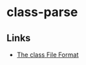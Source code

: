 # class-parse

## Links

- [The class File Format](https://docs.oracle.com/javase/specs/jvms/se8/html/jvms-4.html)
